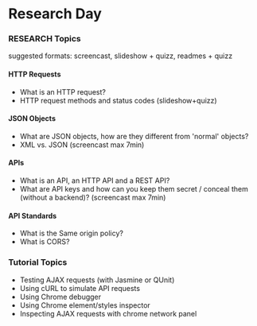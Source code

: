 # Research Day


### RESEARCH Topics

suggested formats: screencast, slideshow + quizz, readmes + quizz

#### HTTP Requests
  - What is an HTTP request?
  - HTTP request methods and status codes
  (slideshow+quizz)

#### JSON Objects
  - What are JSON objects, how are they different from 'normal' objects?
  - XML vs. JSON
(screencast max 7min)
#### APIs
  - What is an API, an HTTP API and a REST API?
  - What are API keys and how can you keep them secret / conceal them (without a backend)?
  (screencast max 7min)

#### API Standards
  - What is the Same origin policy?
  - What is CORS?


### Tutorial Topics
  - Testing AJAX requests (with Jasmine or QUnit)
  - Using cURL to simulate API requests
  - Using Chrome debugger
  - Using Chrome element/styles inspector
  - Inspecting AJAX requests with chrome network panel